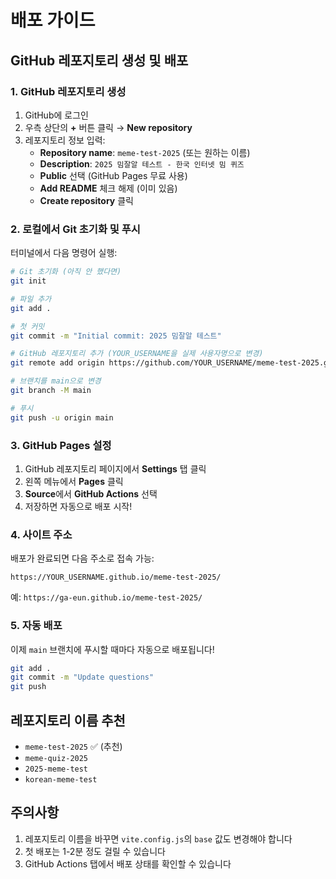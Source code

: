 # 배포 가이드

## GitHub 레포지토리 생성 및 배포

### 1. GitHub 레포지토리 생성

1. GitHub에 로그인
2. 우측 상단의 **+** 버튼 클릭 → **New repository**
3. 레포지토리 정보 입력:
   - **Repository name**: `meme-test-2025` (또는 원하는 이름)
   - **Description**: `2025 밈잘알 테스트 - 한국 인터넷 밈 퀴즈`
   - **Public** 선택 (GitHub Pages 무료 사용)
   - **Add README** 체크 해제 (이미 있음)
   - **Create repository** 클릭

### 2. 로컬에서 Git 초기화 및 푸시

터미널에서 다음 명령어 실행:

```bash
# Git 초기화 (아직 안 했다면)
git init

# 파일 추가
git add .

# 첫 커밋
git commit -m "Initial commit: 2025 밈잘알 테스트"

# GitHub 레포지토리 추가 (YOUR_USERNAME을 실제 사용자명으로 변경)
git remote add origin https://github.com/YOUR_USERNAME/meme-test-2025.git

# 브랜치를 main으로 변경
git branch -M main

# 푸시
git push -u origin main
```

### 3. GitHub Pages 설정

1. GitHub 레포지토리 페이지에서 **Settings** 탭 클릭
2. 왼쪽 메뉴에서 **Pages** 클릭
3. **Source**에서 **GitHub Actions** 선택
4. 저장하면 자동으로 배포 시작!

### 4. 사이트 주소

배포가 완료되면 다음 주소로 접속 가능:
```
https://YOUR_USERNAME.github.io/meme-test-2025/
```

예: `https://ga-eun.github.io/meme-test-2025/`

### 5. 자동 배포

이제 `main` 브랜치에 푸시할 때마다 자동으로 배포됩니다!

```bash
git add .
git commit -m "Update questions"
git push
```

## 레포지토리 이름 추천

- `meme-test-2025` ✅ (추천)
- `meme-quiz-2025`
- `2025-meme-test`
- `korean-meme-test`

## 주의사항

1. 레포지토리 이름을 바꾸면 `vite.config.js`의 `base` 값도 변경해야 합니다
2. 첫 배포는 1-2분 정도 걸릴 수 있습니다
3. GitHub Actions 탭에서 배포 상태를 확인할 수 있습니다

